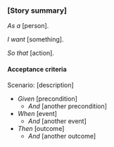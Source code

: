 ### [Story summary]

_As a_ [person].

_I want_ [something].

_So that_ [action].

#### Acceptance criteria

Scenario: [description]

- _Given_ [precondition]
  - _And_ [another precondition]
- _When_ [event]
  - _And_ [another event]
- _Then_ [outcome]
  - _And_ [another outcome]

